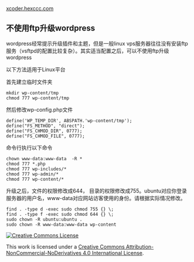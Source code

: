 
[xcoder.hexccc.com](http://xcoder.hexccc.com)

## 不使用ftp升级wordpress

wordpress经常提示升级插件和主题，但是一般linux vps服务器往往没有安装ftp服务（vsftpd的配置比较复杂）。其实适当配置之后，可以不使用ftp升级wordpress

以下方法适用于Linux平台

首先建立临时文件夹

    mkdir wp-content/tmp
    chmod 777 wp-content/tmp
    
然后修改wp-config.php文件

    define('WP_TEMP_DIR', ABSPATH.'wp-content/tmp');
    define("FS_METHOD", "direct");
    define("FS_CHMOD_DIR", 0777);
    define("FS_CHMOD_FILE", 0777);
    
命令行执行以下命令

    chown www-data:www-data  -R * 
    chmod 777 *.php 
    chmod 777 wp-includes/*
    chmod 777 wp-admin/*
    chmod 777 wp-content/*
    
    
升级之后，文件的权限修改成644， 目录的权限修改成755。ubuntu对应你登录服务器的用户名，www-data对应网站访客使用的身份。请根据实际情况修改。

    find . -type d -exec sudo chmod 755 {} \;  
    find . -type f -exec sudo chmod 644 {} \;  
    sudo chown -R ubuntu:ubuntu .
    sudo chown -R www-data:www-data wp-content
    
    
<a rel="license" href="http://creativecommons.org/licenses/by-nc-nd/4.0/"><img alt="Creative Commons License" style="border-width:0" src="http://xcoder.hexccc.com/cc.png"></a>
    
This work is licensed under a [Creative Commons Attribution-NonCommercial-NoDerivatives 4.0 International License](http://creativecommons.org/licenses/by-nc-nd/4.0/).

